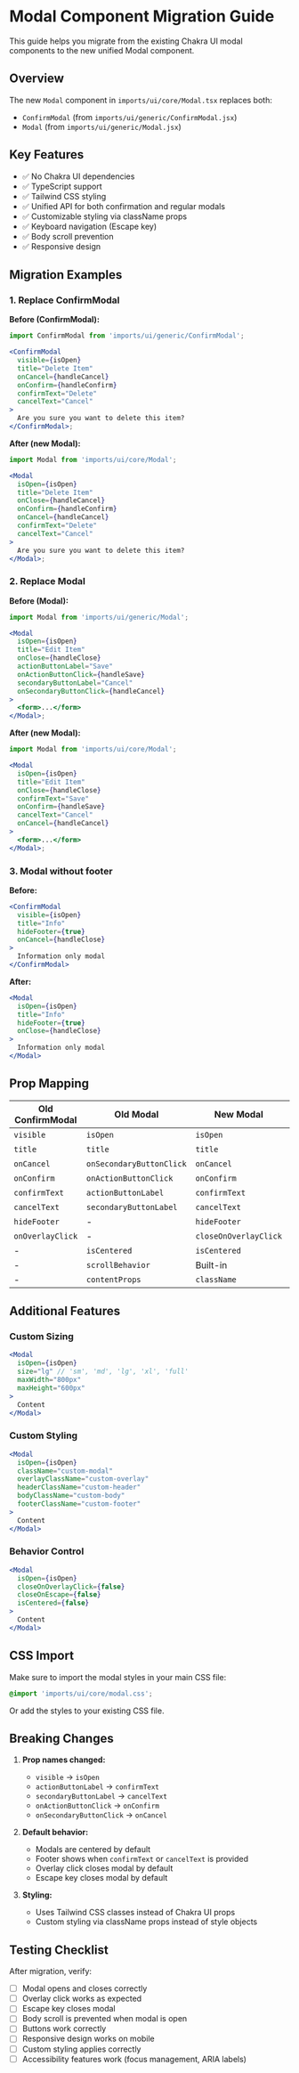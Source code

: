 # Modal Component Migration Guide

This guide helps you migrate from the existing Chakra UI modal components to the new unified Modal component.

## Overview

The new `Modal` component in `imports/ui/core/Modal.tsx` replaces both:

- `ConfirmModal` (from `imports/ui/generic/ConfirmModal.jsx`)
- `Modal` (from `imports/ui/generic/Modal.jsx`)

## Key Features

- ✅ No Chakra UI dependencies
- ✅ TypeScript support
- ✅ Tailwind CSS styling
- ✅ Unified API for both confirmation and regular modals
- ✅ Customizable styling via className props
- ✅ Keyboard navigation (Escape key)
- ✅ Body scroll prevention
- ✅ Responsive design

## Migration Examples

### 1. Replace ConfirmModal

**Before (ConfirmModal):**

```jsx
import ConfirmModal from 'imports/ui/generic/ConfirmModal';

<ConfirmModal
  visible={isOpen}
  title="Delete Item"
  onCancel={handleCancel}
  onConfirm={handleConfirm}
  confirmText="Delete"
  cancelText="Cancel"
>
  Are you sure you want to delete this item?
</ConfirmModal>;
```

**After (new Modal):**

```jsx
import Modal from 'imports/ui/core/Modal';

<Modal
  isOpen={isOpen}
  title="Delete Item"
  onClose={handleCancel}
  onConfirm={handleConfirm}
  onCancel={handleCancel}
  confirmText="Delete"
  cancelText="Cancel"
>
  Are you sure you want to delete this item?
</Modal>;
```

### 2. Replace Modal

**Before (Modal):**

```jsx
import Modal from 'imports/ui/generic/Modal';

<Modal
  isOpen={isOpen}
  title="Edit Item"
  onClose={handleClose}
  actionButtonLabel="Save"
  onActionButtonClick={handleSave}
  secondaryButtonLabel="Cancel"
  onSecondaryButtonClick={handleCancel}
>
  <form>...</form>
</Modal>;
```

**After (new Modal):**

```jsx
import Modal from 'imports/ui/core/Modal';

<Modal
  isOpen={isOpen}
  title="Edit Item"
  onClose={handleClose}
  confirmText="Save"
  onConfirm={handleSave}
  cancelText="Cancel"
  onCancel={handleCancel}
>
  <form>...</form>
</Modal>;
```

### 3. Modal without footer

**Before:**

```jsx
<ConfirmModal
  visible={isOpen}
  title="Info"
  hideFooter={true}
  onCancel={handleClose}
>
  Information only modal
</ConfirmModal>
```

**After:**

```jsx
<Modal
  isOpen={isOpen}
  title="Info"
  hideFooter={true}
  onClose={handleClose}
>
  Information only modal
</Modal>
```

## Prop Mapping

| Old ConfirmModal | Old Modal                | New Modal             | Notes |
| ---------------- | ------------------------ | --------------------- | ----- |
| `visible`        | `isOpen`                 | `isOpen`              | ✅    |
| `title`          | `title`                  | `title`               | ✅    |
| `onCancel`       | `onSecondaryButtonClick` | `onCancel`            | ✅    |
| `onConfirm`      | `onActionButtonClick`    | `onConfirm`           | ✅    |
| `confirmText`    | `actionButtonLabel`      | `confirmText`         | ✅    |
| `cancelText`     | `secondaryButtonLabel`   | `cancelText`          | ✅    |
| `hideFooter`     | -                        | `hideFooter`          | ✅    |
| `onOverlayClick` | -                        | `closeOnOverlayClick` | ✅    |
| -                | `isCentered`             | `isCentered`          | ✅    |
| -                | `scrollBehavior`         | Built-in              | ✅    |
| -                | `contentProps`           | `className`           | ✅    |

## Additional Features

### Custom Sizing

```jsx
<Modal
  isOpen={isOpen}
  size="lg" // 'sm', 'md', 'lg', 'xl', 'full'
  maxWidth="800px"
  maxHeight="600px"
>
  Content
</Modal>
```

### Custom Styling

```jsx
<Modal
  isOpen={isOpen}
  className="custom-modal"
  overlayClassName="custom-overlay"
  headerClassName="custom-header"
  bodyClassName="custom-body"
  footerClassName="custom-footer"
>
  Content
</Modal>
```

### Behavior Control

```jsx
<Modal
  isOpen={isOpen}
  closeOnOverlayClick={false}
  closeOnEscape={false}
  isCentered={false}
>
  Content
</Modal>
```

## CSS Import

Make sure to import the modal styles in your main CSS file:

```css
@import 'imports/ui/core/modal.css';
```

Or add the styles to your existing CSS file.

## Breaking Changes

1. **Prop names changed:**

   - `visible` → `isOpen`
   - `actionButtonLabel` → `confirmText`
   - `secondaryButtonLabel` → `cancelText`
   - `onActionButtonClick` → `onConfirm`
   - `onSecondaryButtonClick` → `onCancel`

2. **Default behavior:**

   - Modals are centered by default
   - Footer shows when `confirmText` or `cancelText` is provided
   - Overlay click closes modal by default
   - Escape key closes modal by default

3. **Styling:**
   - Uses Tailwind CSS classes instead of Chakra UI props
   - Custom styling via className props instead of style objects

## Testing Checklist

After migration, verify:

- [ ] Modal opens and closes correctly
- [ ] Overlay click works as expected
- [ ] Escape key closes modal
- [ ] Body scroll is prevented when modal is open
- [ ] Buttons work correctly
- [ ] Responsive design works on mobile
- [ ] Custom styling applies correctly
- [ ] Accessibility features work (focus management, ARIA labels)
